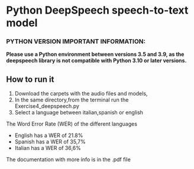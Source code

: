 # Python DeepSpeech speech-to-text model

### PYTHON VERSION IMPORTANT INFORMATION: 
**Please use a Python environment between versions 3.5 and 3.9, as the deepspeech library is not compatible with Python 3.10 or later versions.**

## How to run it

1. Download the carpets with the audio files and models,
2. In the same directory,from the terminal run the Exercise4_deepspeech.py
3. Select a language between italian,spanish or english

The Word Error Rate (WER) of the different languages
-  English has a WER of 21.8%
-  Spanish has a WER of 35,7%
-  Italian has a WER of 36,6%


The documentation with more info is in the .pdf file
